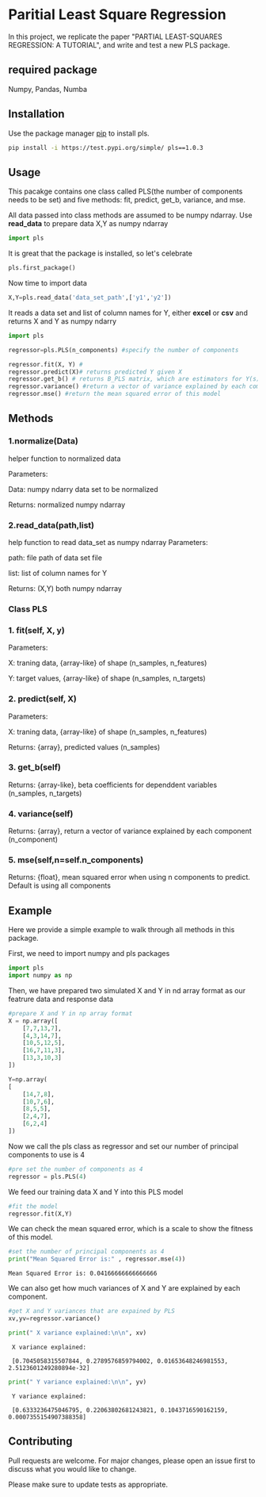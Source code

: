 
# Paritial Least Square Regression

In this project, we replicate the paper "PARTIAL LEAST-SQUARES REGRESSION: A TUTORIAL", and write and test a new PLS package. 

## required package
Numpy, Pandas, Numba

## Installation

Use the package manager [pip](https://pip.pypa.io/en/stable/) to install pls.

```bash
pip install -i https://test.pypi.org/simple/ pls==1.0.3
```
## Usage
This pacakge contains one class called PLS(the number of components needs to be set) and five methods: fit, predict, get_b, variance, and mse.

All data passed into class methods are assumed to be numpy ndarray. Use **read_data** to prepare data X,Y as numpy ndarray
```python
import pls
```
It is great that the package is installed, so let's celebrate
```python
pls.first_package()
```
Now time to import data
```python
X,Y=pls.read_data('data_set_path',['y1','y2'])
```
It reads a data set and list of column names for Y, either **excel** or **csv** and returns X and Y as numpy ndarry
```python
import pls

regressor=pls.PLS(n_components) #specify the number of components

regressor.fit(X, Y) # 
regressor.predict(X)# returns predicted Y given X 
regressor.get_b() # returns B_PLS matrix, which are estimators for Y(s)
regressor.variance() #return a vector of variance explained by each component
regressor.mse() #return the mean squared error of this model 

```

## Methods
### 1.normalize(Data)
helper function to normalized data

Parameters:

Data: numpy ndarry data set to be normalized

Returns: normalized numpy ndarray

### 2.read_data(path,list)
help function to read data_set as numpy ndarray
Parameters:

path: file path of data set file

list: list of column names for Y 

Returns: (X,Y) both numpy ndarray

### Class PLS
### 1. fit(self, X, y)

Parameters:

X: traning data, {array-like} of shape (n_samples, n_features) 

Y: target values, {array-like} of shape (n_samples, n_targets) 


### 2. predict(self, X)

Parameters:

X: traning data, {array-like} of shape (n_samples, n_features) 
 
Returns:  {array}, predicted values (n_samples)



### 3. get_b(self)
 
Returns:  {array-like},  beta coefficients for dependdent variables (n_samples, n_targets)


### 4. variance(self)
 
Returns:  {array},   return a vector of variance explained by each component (n_component)


### 5. mse(self,n=self.n_components)
 
Returns:  {float}, mean squared error when using n components to predict. Default is using all components




## Example

Here we provide a simple example to walk through all methods in this package.

First, we need to import numpy and pls packages
```python
import pls
import numpy as np
```

Then, we have prepared two simulated X and Y in nd array format as our featrure data and response data
```python
#prepare X and Y in np array format 
X = np.array([
    [7,7,13,7],
    [4,3,14,7],
    [10,5,12,5],
    [16,7,11,3],
    [13,3,10,3]
])

Y=np.array(
[
    [14,7,8],
    [10,7,6],
    [8,5,5],
    [2,4,7],
    [6,2,4]
])
```

Now we call the pls class as regressor and set our number of principal components to use is 4 

```python
#pre set the number of components as 4
regressor = pls.PLS(4)
```
We feed our training data X and Y into this PLS model

```python
#fit the model
regressor.fit(X,Y)
```

We can check the mean squared error, which is a scale to show the fitness of this model.

```python
#set the number of principal components as 4
print("Mean Squared Error is:" , regressor.mse(4))
```

    Mean Squared Error is: 0.04166666666666666


We can also get how much variances of X and Y are explained by each component.


```python
#get X and Y variances that are expained by PLS
xv,yv=regressor.variance()
```


```python
print(" X variance explained:\n\n", xv)
```

     X variance explained:
    
     [0.7045058315507844, 0.2789576859794002, 0.01653648246981553, 2.5123601249280894e-32]



```python
print(" Y variance explained:\n\n", yv)
```

     Y variance explained:
    
     [0.6333236475046795, 0.22063802681243821, 0.1043716590162159, 0.0007355154907388358]



## Contributing
Pull requests are welcome. For major changes, please open an issue first to discuss what you would like to change.

Please make sure to update tests as appropriate.

